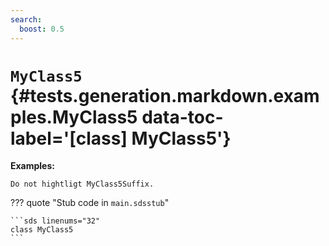 ```yaml
---
search:
  boost: 0.5
---
```


[//]: # (DO NOT EDIT THIS FILE DIRECTLY. Instead, edit the corresponding stub file and execute `npm run docs:api`.)

# <code class="doc-symbol doc-symbol-class"></code> `MyClass5` {#tests.generation.markdown.examples.MyClass5 data-toc-label='[class] MyClass5'}

**Examples:**

```sds
Do not hightligt MyClass5Suffix.
```

??? quote "Stub code in `main.sdsstub`"

    ```sds linenums="32"
    class MyClass5
    ```
